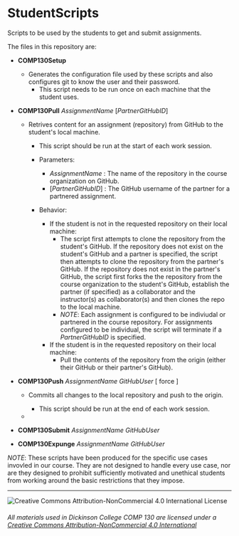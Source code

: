 # StudentScripts
Scripts to be used by the students to get and submit assignments.

The files in this repository are:
* __COMP130Setup__
  * Generates the configuration file used by these scripts and also configures git to know the user and their password.
    * This script needs to be run once on each machine that the student uses.
  
* __COMP130Pull__ _AssignmentName_ [_PartnerGitHubID_]
  * Retrives content for an assignment (repository) from GitHub to the student's local machine.
    * This script should be run at the start of each work session.
  
    * Parameters:
      * _AssignmentName_ : The name of the repository in the course organization on GitHub.
      * [_PartnerGitHubID_] : The GitHub username of the partner for a partnered assignment.
      
    * Behavior:
      * If the student is not in the requested repository on their local machine:
        * The script first attempts to clone the repository from the student's GitHub.  If the repository does not exist on the student's GitHub and a partner is specified, the script then attempts to clone the repository from the partner's GitHub.  If the repository does not exist in the partner's GitHub, the script first forks the the repository from the course organization to the student's GitHub, establish the partner (if specified) as a collaborator and the instructor(s) as collaborator(s) and then clones the repo to the local machine.
        * _NOTE_: Each assignment is configured to be indiviudal or partnered in the course repository. For assignments configured to be individual, the script will terminate if a _PartnerGitHubID_ is specified.
      * If the student is in the requested repository on their local machine:
        * Pull the contents of the repository from the origin (either their GitHub or their partner's GitHub).
    
* __COMP130Push__ _AssignmentName_ _GitHubUser_ [ force ]
  * Commits all changes to the local repository and push to the origin.
    * This script should be run at the end of each work session.
    
  * 

* __COMP130Submit__ _AssignmentName_ _GitHubUser_

* __COMP130Expunge__ _AssignmentName_ _GitHubUser_


_NOTE_: These scripts have been produced for the specific use cases invovled in our course.  They are not designed to handle every use case, nor are they designed to prohibit sufficiently motivated and unethical students from working around the basic restrictions that they impose.

___
![Creative Commons Attribution-NonCommercial 4.0 International License](https://i.creativecommons.org/l/by-nc/4.0/88x31.png "Creative Commons Attribution-NonCommercial 4.0 International License")
###### All materials used in Dickinson College COMP 130</span> are licensed under a [Creative Commons Attribution-NonCommercial 4.0 International ](http://creativecommons.org/licenses/by-nc/4.0/)
